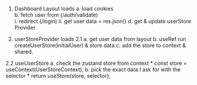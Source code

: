 1. Dashboard Layout loads
    a. load cookies  
    b. fetch user from (/auth/validate)         
        i. redirect (/login)
        ii. get user data = res.json()
    d. get &  update userStore Provider


2. userStoreProvider loads 
2.1
    a. get user data from layout
    b. useRef run createUserStore(initialUser) & store data
    c. add the store to context & shared.

2.2 useUserStore
    a. check the zustand store from context                   * const store = useContext(UserStoreContext);
    b. pick the exact data I ask for with the selector        * return useStore(store, selector);

